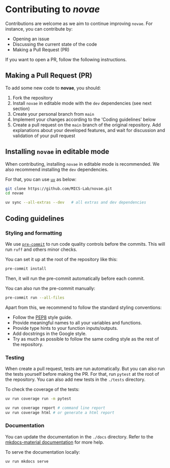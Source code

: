 # Contributing to *novae*

Contributions are welcome as we aim to continue improving `novae`. For instance, you can contribute by:

- Opening an issue
- Discussing the current state of the code
- Making a Pull Request (PR)

If you want to open a PR, follow the following instructions.

## Making a Pull Request (PR)

To add some new code to **novae**, you should:

1. Fork the repository
2. Install `novae` in editable mode with the `dev` dependencies (see next section)
3. Create your personal branch from `main`
4. Implement your changes according to the 'Coding guidelines' below
5. Create a pull request on the `main` branch of the original repository. Add explanations about your developed features, and wait for discussion and validation of your pull request

## Installing `novae` in editable mode

When contributing, installing `novae` in editable mode is recommended. We also recommend installing the `dev` dependencies.

For that, you can use [`uv`](https://docs.astral.sh/uv/getting-started/installation/) as below:

```sh
git clone https://github.com/MICS-Lab/novae.git
cd novae

uv sync --all-extras --dev   # all extras and dev dependencies
```

## Coding guidelines

### Styling and formatting

We use [`pre-commit`](https://pre-commit.com/) to run code quality controls before the commits. This will run `ruff` and others minor checks.


You can set it up at the root of the repository like this:
```sh
pre-commit install
```

Then, it will run the pre-commit automatically before each commit.

You can also run the pre-commit manually:
```sh
pre-commit run --all-files
```

Apart from this, we recommend to follow the standard styling conventions:
- Follow the [PEP8](https://peps.python.org/pep-0008/) style guide.
- Provide meaningful names to all your variables and functions.
- Provide type hints to your function inputs/outputs.
- Add docstrings in the Google style.
- Try as much as possible to follow the same coding style as the rest of the repository.

### Testing

When create a pull request, tests are run automatically. But you can also run the tests yourself before making the PR. For that, run `pytest` at the root of the repository. You can also add new tests in the `./tests` directory.

To check the coverage of the tests:

```sh
uv run coverage run -m pytest

uv run coverage report # command line report
uv run coverage html # or generate a html report
```

### Documentation

You can update the documentation in the `./docs` directory. Refer to the [mkdocs-material documentation](https://squidfunk.github.io/mkdocs-material/) for more help.

To serve the documentation locally:

```sh
uv run mkdocs serve
```

